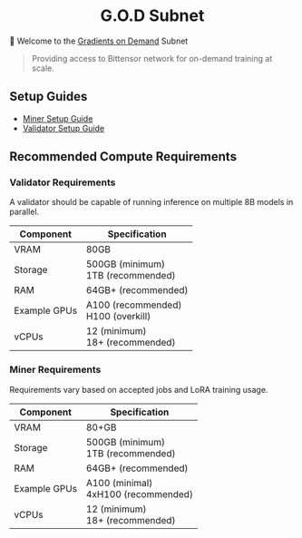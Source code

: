 <h1 align="center">G.O.D Subnet</h1>


🚀 Welcome to the [Gradients on Demand](https://finetuning-web.vercel.app/app) Subnet

> Providing access to Bittensor network for on-demand training at scale.


## Setup Guides

- [Miner Setup Guide](docs/miner_setup.md)
- [Validator Setup Guide](docs/validator_setup.md)

## Recommended Compute Requirements

### Validator Requirements

A validator should be capable of running inference on multiple 8B models in parallel.

| Component    | Specification                          |
|-------------|---------------------------------------|
| VRAM        | 80GB                                  |
| Storage     | 500GB (minimum)<br>1TB (recommended)  |
| RAM         | 64GB+ (recommended)                   |
| Example GPUs| A100 (recommended)<br>H100 (overkill) |
| vCPUs       | 12 (minimum)<br>18+ (recommended)     |

### Miner Requirements

Requirements vary based on accepted jobs and LoRA training usage.

| Component    | Specification                           |
|-------------|----------------------------------------|
| VRAM        | 80+GB                                   |
| Storage     | 500GB (minimum)<br>1TB (recommended)   |
| RAM         | 64GB+ (recommended)                    |
| Example GPUs| A100 (minimal)<br>4xH100 (recommended) |
| vCPUs       | 12 (minimum)<br>18+ (recommended)      |
